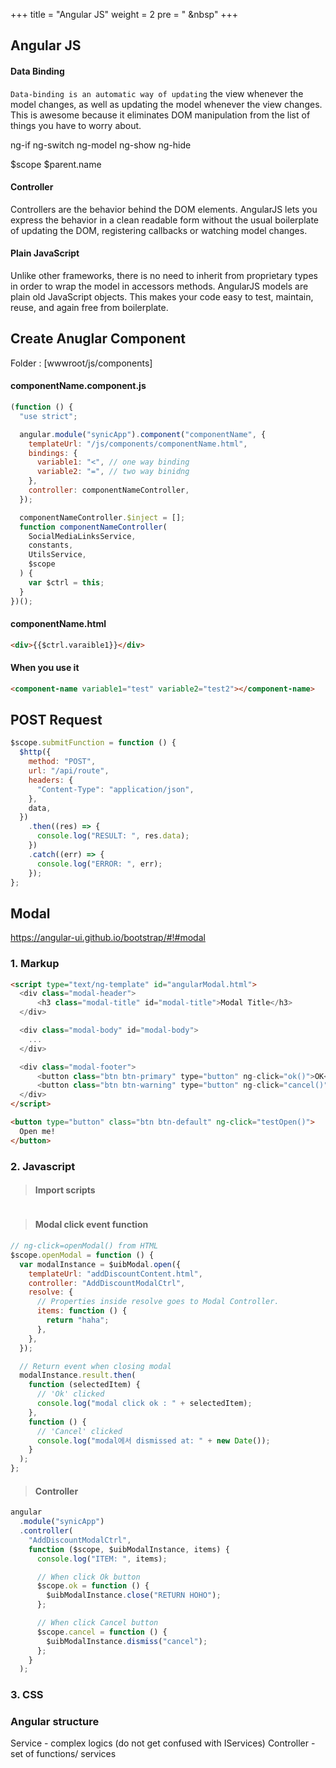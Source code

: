 +++
title = "Angular JS"
weight = 2
pre = "<i class='fas fa-pen'></i> &nbsp"
+++

## Angular JS

#### Data Binding

`Data-binding is an automatic way of updating` the view whenever the model changes, as well as updating the model whenever the view changes. This is awesome because it eliminates DOM manipulation from the list of things you have to worry about.

ng-if
ng-switch
ng-model
ng-show
ng-hide

$scope
$parent.name

#### Controller

Controllers are the behavior behind the DOM elements. AngularJS lets you express the behavior in a clean readable form without the usual boilerplate of updating the DOM, registering callbacks or watching model changes.

#### Plain JavaScript

Unlike other frameworks, there is no need to inherit from proprietary types in order to wrap the model in accessors methods. AngularJS models are plain old JavaScript objects. This makes your code easy to test, maintain, reuse, and again free from boilerplate.

## Create Anuglar Component

Folder : [wwwroot/js/components]

#### componentName.component.js

```js
(function () {
  "use strict";

  angular.module("synicApp").component("componentName", {
    templateUrl: "/js/components/componentName.html",
    bindings: {
      variable1: "<", // one way binding
      variable2: "=", // two way binidng
    },
    controller: componentNameController,
  });

  componentNameController.$inject = [];
  function componentNameController(
    SocialMediaLinksService,
    constants,
    UtilsService,
    $scope
  ) {
    var $ctrl = this;
  }
})();
```

#### componentName.html

```html
<div>{{$ctrl.varaible1}}</div>
```

#### When you use it

```html
<component-name variable1="test" variable2="test2"></component-name>
```

## POST Request

```js
$scope.submitFunction = function () {
  $http({
    method: "POST",
    url: "/api/route",
    headers: {
      "Content-Type": "application/json",
    },
    data,
  })
    .then((res) => {
      console.log("RESULT: ", res.data);
    })
    .catch((err) => {
      console.log("ERROR: ", err);
    });
};
```

## Modal

https://angular-ui.github.io/bootstrap/#!#modal

### 1. Markup

```html
<script type="text/ng-template" id="angularModal.html">
  <div class="modal-header">
      <h3 class="modal-title" id="modal-title">Modal Title</h3>
  </div>

  <div class="modal-body" id="modal-body">
    ...
  </div>

  <div class="modal-footer">
      <button class="btn btn-primary" type="button" ng-click="ok()">OK</button>
      <button class="btn btn-warning" type="button" ng-click="cancel()">Cancel</button>
  </div>
</script>

<button type="button" class="btn btn-default" ng-click="testOpen()">
  Open me!
</button>
```

### 2. Javascript

> #### Import scripts

```js

```

> #### Modal click event function

```js
// ng-click=openModal() from HTML
$scope.openModal = function () {
  var modalInstance = $uibModal.open({
    templateUrl: "addDiscountContent.html",
    controller: "AddDiscountModalCtrl",
    resolve: {
      // Properties inside resolve goes to Modal Controller.
      items: function () {
        return "haha";
      },
    },
  });

  // Return event when closing modal
  modalInstance.result.then(
    function (selectedItem) {
      // 'Ok' clicked
      console.log("modal click ok : " + selectedItem);
    },
    function () {
      // 'Cancel' clicked
      console.log("modal에서 dismissed at: " + new Date());
    }
  );
};
```

> #### Controller

```js
angular
  .module("synicApp")
  .controller(
    "AddDiscountModalCtrl",
    function ($scope, $uibModalInstance, items) {
      console.log("ITEM: ", items);

      // When click Ok button
      $scope.ok = function () {
        $uibModalInstance.close("RETURN HOHO");
      };

      // When click Cancel button
      $scope.cancel = function () {
        $uibModalInstance.dismiss("cancel");
      };
    }
  );
```

### 3. CSS

### Angular structure

Service - complex logics (do not get confused with IServices)
Controller - set of functions/ services
